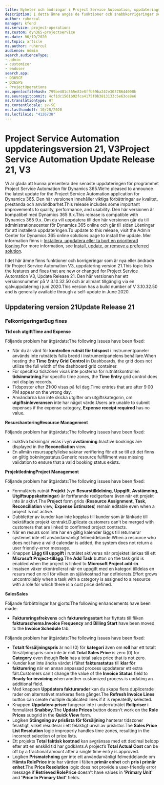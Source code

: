 ```yaml
---
title: Nyheter och ändringar i Project Service Automation, uppdateringsversion 21, version 3
description: I detta ämne anges de funktioner och snabbkorrigeringar som finns tillgängliga i Project Service Automation, uppdateringsversion 21, V3.
author: ruhercul
manager: kfend
ms.service: project-operations
ms.custom: dyn365-projectservice
ms.date: 06/19/2020
ms.topic: article
ms.author: ruhercul
audience: Admin
search.audienceType:
- admin
- customizer
- enduser
search.app:
- D365CE
- D365PS
- ProjectOperations
ms.openlocfilehash: 799be481c365e82e8ffb59ba242e30378644008b
ms.sourcegitcommit: 4cf1dc1561b92fca4175f0b3813133c5e63ce8e6
ms.translationtype: HT
ms.contentlocale: sv-SE
ms.lasthandoff: 10/28/2020
ms.locfileid: "4126730"
---
```

# <a name="project-service-automation-update-release-21-v3"></a><span data-ttu-id="853a8-103">Project Service Automation uppdateringsversion 21, V3</span><span class="sxs-lookup"><span data-stu-id="853a8-103">Project Service Automation Update Release 21, V3</span></span>

<span data-ttu-id="853a8-104">Vi är glada att kunna presentera den senaste uppdateringen för programmet Project Service Automation för Dynamics 365.</span><span class="sxs-lookup"><span data-stu-id="853a8-104">We’re pleased to announce the latest update for the Project Service Automation application for Dynamics 365.</span></span> <span data-ttu-id="853a8-105">Den här versionen innehåller viktiga förbättringar av kvalitet, prestanda och användbarhet.</span><span class="sxs-lookup"><span data-stu-id="853a8-105">This release includes some important improvements to quality, performance, and usability.</span></span> <span data-ttu-id="853a8-106">Den här versionen är kompatibel med Dynamics 365 9.x.</span><span class="sxs-lookup"><span data-stu-id="853a8-106">This release is compatible with Dynamics 365 9.x.</span></span> <span data-ttu-id="853a8-107">Om du vill uppdatera till den här versionen går du till administrationscenter för Dynamics 365 online och går till sidan Lösningar för att installera uppdateringen.</span><span class="sxs-lookup"><span data-stu-id="853a8-107">To update to this release, visit the Admin Center for Dynamics 365 online solutions page to install the update.</span></span> <span data-ttu-id="853a8-108">Mer information finns i: [Installera, uppdatera eller ta bort en prioriterad lösning](https://docs.microsoft.com/power-platform/admin/install-remove-preferred-solution).</span><span class="sxs-lookup"><span data-stu-id="853a8-108">For more information, see [Install, update, or remove a preferred solution](https://docs.microsoft.com/power-platform/admin/install-remove-preferred-solution).</span></span>

<span data-ttu-id="853a8-109">I det här ämne finns funktioner och korrigeringar som är nya eller ändrade för Project Service Automation V3, uppdatering version 21.</span><span class="sxs-lookup"><span data-stu-id="853a8-109">This topic lists the features and fixes that are new or changed for Project Service Automation V3, Update Release 21.</span></span> <span data-ttu-id="853a8-110">Den här versionen har ett versionsnummer på V 3.10.32.50 och är allmänt tillgänglig via en självuppdatering i juni 2020.</span><span class="sxs-lookup"><span data-stu-id="853a8-110">This version has a build number of V 3.10.32.50 and is generally available through a self-update in June 2020.</span></span>

## <a name="update-release-21"></a><span data-ttu-id="853a8-111">Uppdatering version 21</span><span class="sxs-lookup"><span data-stu-id="853a8-111">Update Release 21</span></span>

### <a name="bug-fixes"></a><span data-ttu-id="853a8-112">Felkorrigeringar</span><span class="sxs-lookup"><span data-stu-id="853a8-112">Bug fixes</span></span>

<span data-ttu-id="853a8-113">**Tid och utgift**</span><span class="sxs-lookup"><span data-stu-id="853a8-113">**Time and Expense**</span></span>

<span data-ttu-id="853a8-114">Följande problem har åtgärdats:</span><span class="sxs-lookup"><span data-stu-id="853a8-114">The following issues have been fixed:</span></span>

- <span data-ttu-id="853a8-115">När du är värd för **kontrollen rutnät för tidspost** i instrumentpaneler används inte rutnätets fulla bredd i instrumentpanelens behållare.</span><span class="sxs-lookup"><span data-stu-id="853a8-115">When hosting the **Time Entry Grid Control** in Dashboards, the grid does not utilize the full width of the dashboard grid container.</span></span>
- <span data-ttu-id="853a8-116">För specifika tidszoner visas inte posterna för rutnätskontrollen **tidsinmatning**.</span><span class="sxs-lookup"><span data-stu-id="853a8-116">For specific time zones, the **Time Entry** grid control does not display records.</span></span>
- <span data-ttu-id="853a8-117">Tidsposter efter 21:00 visas på fel dag.</span><span class="sxs-lookup"><span data-stu-id="853a8-117">Time entries that are after 9:00 PM appear on the wrong day.</span></span>
- <span data-ttu-id="853a8-118">Användarna kan inte skicka utgifter om utgiftskategorin, om **utgiftsinleveransen** inte har något värde.</span><span class="sxs-lookup"><span data-stu-id="853a8-118">Users are unable to submit expenses if the expense category, **Expense receipt required** has no value.</span></span>

<span data-ttu-id="853a8-119">**Resurshantering**</span><span class="sxs-lookup"><span data-stu-id="853a8-119">**Resource Management**</span></span>

<span data-ttu-id="853a8-120">Följande problem har åtgärdats:</span><span class="sxs-lookup"><span data-stu-id="853a8-120">The following issues have been fixed:</span></span>

- <span data-ttu-id="853a8-121">Inaktiva bokningar visas i vyn **avstämning**.</span><span class="sxs-lookup"><span data-stu-id="853a8-121">Inactive bookings are displayed in the **Reconciliation** view.</span></span>
- <span data-ttu-id="853a8-122">En allmän resursuppfyllelse saknar verifiering för att se till att det finns en giltig bokningsstatus.</span><span class="sxs-lookup"><span data-stu-id="853a8-122">Generic resource fulfillment was missing validation to ensure that a valid booking status exists.</span></span>

<span data-ttu-id="853a8-123">**Projektledning**</span><span class="sxs-lookup"><span data-stu-id="853a8-123">**Project Management**</span></span>

<span data-ttu-id="853a8-124">Följande problem har åtgärdats:</span><span class="sxs-lookup"><span data-stu-id="853a8-124">The following issues have been fixed:</span></span>

- <span data-ttu-id="853a8-125">Formulärets rutnät **Projekt** (vyn **Resurstilldelning**, **Uppgift**, **Avstämning**, **Utgiftsuppskattningar**) är fortfarande redigerbara även när ett projekt inte är aktivt.</span><span class="sxs-lookup"><span data-stu-id="853a8-125">The **Project** form grids (**Resource Assignment**, **Task**, **Reconciliation** view, **Expense Estimates**) remain editable even when a project is not active.</span></span>
- <span data-ttu-id="853a8-126">Dubbletter av kunder kan inte kopplas till kunder som är länkade till bekräftade projekt kontrakt.</span><span class="sxs-lookup"><span data-stu-id="853a8-126">Duplicate customers can't be merged with customers that are linked to confirmed project contracts.</span></span>
- <span data-ttu-id="853a8-127">När en resurs som inte har en giltig kalender läggs till returnerar systemet inte ett användarvänligt felmeddelande.</span><span class="sxs-lookup"><span data-stu-id="853a8-127">When a resource who does not have a valid calendar is added, the system does not return a user friendly-error message.</span></span>
- <span data-ttu-id="853a8-128">Knappen **Lägg till uppgift** i rutnätet aktiveras när projektet länkas till ett **Microsoft Project-tillägg**.</span><span class="sxs-lookup"><span data-stu-id="853a8-128">The **Add Task** button on the task grid is enabled when the project is linked to **Microsoft Project add-in**.</span></span>
- <span data-ttu-id="853a8-129">Insatsen växer okontrollerat när en uppgift med en kategori tilldelas en resurs med en roll för vilken en självkostnad har definierats.</span><span class="sxs-lookup"><span data-stu-id="853a8-129">Effort grows uncontrollably when a task with a category is assigned to a resource with a role for which there is a cost price defined.</span></span>

<span data-ttu-id="853a8-130">**Sales**</span><span class="sxs-lookup"><span data-stu-id="853a8-130">**Sales**</span></span>

<span data-ttu-id="853a8-131">Följande förbättringar har gjorts:</span><span class="sxs-lookup"><span data-stu-id="853a8-131">The following enhancements have been made:</span></span>

- <span data-ttu-id="853a8-132">**Faktureringsfrekvens** och **faktureringsstart** har flyttats till fliken **fakturaschema**.</span><span class="sxs-lookup"><span data-stu-id="853a8-132">**Invoice Frequency** and **Billing Start** have been moved to the **Invoice Schedule** tab.</span></span>

<span data-ttu-id="853a8-133">Följande problem har åtgärdats:</span><span class="sxs-lookup"><span data-stu-id="853a8-133">The following issues have been fixed:</span></span>

- <span data-ttu-id="853a8-134">**Totalt försäljningspris** är noll (0) för **kategori** även om **roll** har ett totalt försäljningspris som inte är noll.</span><span class="sxs-lookup"><span data-stu-id="853a8-134">**Total Sales Price** is zero (0) for **Category** even though **Role** has a total sales price that is not zero.</span></span>
- <span data-ttu-id="853a8-135">Kunder kan inte ändra värdet i fältet **fakturastatus** till **klar för fakturering** när en annan anpassad process uppdaterar ett extra fält.</span><span class="sxs-lookup"><span data-stu-id="853a8-135">Customers can't change the value of the **Invoice Status** field to **Ready for invoicing** when another customized process is updating an additional field.</span></span>
- <span data-ttu-id="853a8-136">Med knappen **Uppdatera fakturarader** kan du skapa flera duplicerade rader om alternativet markeras flera gånger.</span><span class="sxs-lookup"><span data-stu-id="853a8-136">The **Refresh Invoice Lines** button can create multiple duplicated lines if it is repeatedly selected.</span></span>
- <span data-ttu-id="853a8-137">Knappen **Uppdatera priser** fungerar inte i underrutnätet **Rollpriser** i formuläret **Snabbvy**.</span><span class="sxs-lookup"><span data-stu-id="853a8-137">The **Update Prices** button doesn't work on the **Role Prices** subgrid in the **Quick View** form.</span></span>
- <span data-ttu-id="853a8-138">Logiken **Stängning av prislista för försäljning** hanterar tidszoner felaktigt, vilket resulterar i ett felaktigt urval av prislistor.</span><span class="sxs-lookup"><span data-stu-id="853a8-138">The **Sales Price List Resolution** logic improperly handles time zones, resulting in the incorrect selection of price lists.</span></span>
- <span data-ttu-id="853a8-139">Ett projekts **Total faktisk kostnad** kan avgränsas med ett decimal belopp efter att en enskild tid har godkänts.</span><span class="sxs-lookup"><span data-stu-id="853a8-139">A project’s **Total Actual Cost** can be off by a fractional amount after a single time entry is approved.</span></span>
- <span data-ttu-id="853a8-140">Logiken **Prismatchning** ger inte ett användarvänligt felmeddelande om **Hämta RolePrice** inte har värden i fälten **primär enhet** och **pris i primär enhet**.</span><span class="sxs-lookup"><span data-stu-id="853a8-140">The **Price Resolution** logic does not provide a user-friendly error message if **Retrieved RolePrice** doesn't have values in **'Primary Unit'** and **'Price In Primary Unit'** fields.</span></span>
